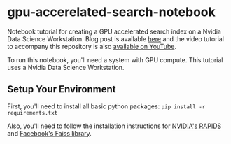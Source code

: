 # gpu-accerelated-search-notebook
Notebook tutorial for creating a GPU accelerated search index on a Nvidia Data Science Workstation. Blog post is available [here](https://towardsdatascience.com/nvidia-gave-me-a-15k-data-science-workstation-heres-what-i-did-with-it-70cfb069fc35) and the video tutorial to accompany this repository is also [available on YouTube](https://www.youtube.com/watch?v=WCz8AF-wT1I&feature=emb_title).

To run this notebook, you'll need a system with GPU compute. This tutorial uses a Nvidia Data Science Workstation.

## Setup Your Environment
First, you'll need to install all basic python packages:
```pip install -r requirements.txt```

Also, you'll need to follow the installation instructions for [NVIDIA's RAPIDS](https://rapids.ai/start.html) and [Facebook's Faiss library](https://github.com/facebookresearch/faiss/blob/master/INSTALL.md).